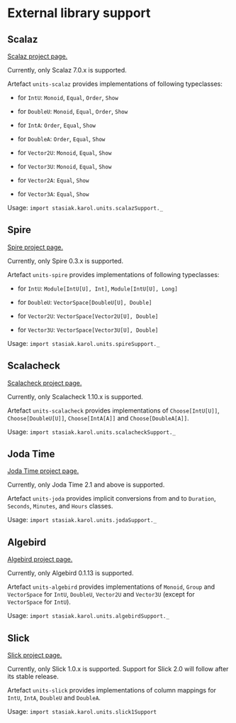 External library support
========================

Scalaz
------

[Scalaz project page.](https://github.com/scalaz/scalaz)

Currently, only Scalaz 7.0.x is supported.

Artefact `units-scalaz` provides implementations of following typeclasses:

* for `IntU`: `Monoid`, `Equal`, `Order`, `Show`

* for `DoubleU`: `Monoid`, `Equal`, `Order`, `Show`

* for `IntA`: `Order`, `Equal`, `Show`

* for `DoubleA`: `Order`, `Equal`, `Show`

* for `Vector2U`: `Monoid`, `Equal`, `Show`

* for `Vector3U`: `Monoid`, `Equal`, `Show`

* for `Vector2A`: `Equal`, `Show`

* for `Vector3A`: `Equal`, `Show`

Usage: `import stasiak.karol.units.scalazSupport._`

Spire
-----

[Spire project page.](https://github.com/non/spire)

Currently, only Spire 0.3.x is supported.

Artefact `units-spire` provides implementations of following typeclasses:

* for `IntU`: `Module[IntU[U], Int]`, `Module[IntU[U], Long]`

* for `DoubleU`: `VectorSpace[DoubleU[U], Double]`

* for `Vector2U`: `VectorSpace[Vector2U[U], Double]`

* for `Vector3U`: `VectorSpace[Vector3U[U], Double]`

Usage: `import stasiak.karol.units.spireSupport._`

Scalacheck
----------

[Scalacheck project page.](https://github.com/rickynils/scalacheck)

Currently, only Scalacheck 1.10.x is supported.

Artefact `units-scalacheck` provides implementations of `Choose[IntU[U]]`, `Choose[DoubleU[U]]`, `Choose[IntA[A]]` and `Choose[DoubleA[A]]`.

Usage: `import stasiak.karol.units.scalacheckSupport._`

Joda Time
---------

[Joda Time project page.](http://joda-time.sourceforge.net/)

Currently, only Joda Time 2.1 and above is supported.

Artefact `units-joda` provides implicit conversions from and to `Duration`, `Seconds`, `Minutes`, and `Hours` classes.

Usage: `import stasiak.karol.units.jodaSupport._`

Algebird
--------

[Algebird project page.](https://github.com/twitter/algebird)

Currently, only Algebird 0.1.13 is supported.

Artefact `units-algebird` provides implementations of `Monoid`, `Group` and `VectorSpace` for `IntU`, `DoubleU`, `Vector2U` and `Vector3U` (except for `VectorSpace` for `IntU`).

Usage: `import stasiak.karol.units.algebirdSupport._`

Slick
-----

[Slick project page.](http://slick.typesafe.com)

Currently, only Slick 1.0.x is supported. Support for Slick 2.0 will follow after its stable release.

Artefact `units-slick` provides implementations of column mappings for `IntU`, `IntA`, `DoubleU` and `DoubleA`.

Usage: `import stasiak.karol.units.slick1Support`
